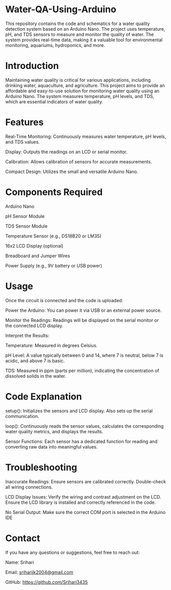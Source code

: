 # Water-QA-Using-Arduino
This repository contains the code and schematics for a water quality detection system based on an Arduino Nano. The project uses temperature, pH, and TDS sensors to measure and monitor the quality of water. The system provides real-time data, making it a valuable tool for environmental monitoring, aquariums, hydroponics, and more.


# Introduction
Maintaining water quality is critical for various applications, including drinking water, aquaculture, and agriculture. This project aims to provide an affordable and easy-to-use solution for monitoring water quality using an Arduino Nano. The system measures temperature, pH levels, and TDS, which are essential indicators of water quality.

# Features
Real-Time Monitoring: Continuously measures water temperature, pH levels, and TDS values.

Display: Outputs the readings on an LCD or serial monitor.

Calibration: Allows calibration of sensors for accurate measurements.

Compact Design: Utilizes the small and versatile Arduino Nano.

# Components Required
Arduino Nano

pH Sensor Module

TDS Sensor Module

Temperature Sensor (e.g., DS18B20 or LM35)

16x2 LCD Display (optional)

Breadboard and Jumper Wires

Power Supply (e.g., 9V battery or USB power)


# Usage
Once the circuit is connected and the code is uploaded:

Power the Arduino: You can power it via USB or an external power source.

Monitor the Readings: Readings will be displayed on the serial monitor or the connected LCD display.

Interpret the Results:

Temperature: Measured in degrees Celsius.

pH Level: A value typically between 0 and 14, where 7 is neutral, below 7 is acidic, and above 7 is basic.

TDS: Measured in ppm (parts per million), indicating the concentration of dissolved solids in the water.

# Code Explanation

setup(): Initializes the sensors and LCD display. Also sets up the serial communication.

loop(): Continuously reads the sensor values, calculates the corresponding water quality metrics, and displays the results.

Sensor Functions: Each sensor has a dedicated function for reading and converting raw data into meaningful values.


# Troubleshooting
Inaccurate Readings: Ensure sensors are calibrated correctly. Double-check all wiring connections.

LCD Display Issues: Verify the wiring and contrast adjustment on the LCD. Ensure the LCD library is installed and correctly referenced in the code.

No Serial Output: Make sure the correct COM port is selected in the Arduino IDE

# Contact
If you have any questions or suggestions, feel free to reach out:

Name: Srihari

Email: sriharijk2004@gmail.com

GitHub: https://github.com/Srihari3435
